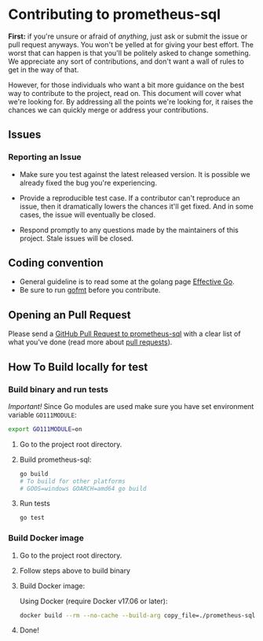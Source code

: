# Contributing to prometheus-sql

**First:** if you're unsure or afraid of _anything_, just ask or submit the issue or pull request anyways. You won't be yelled at for giving your best effort. The worst that can happen is that you'll be politely asked to change something. We appreciate any sort of contributions, and don't want a wall of rules to get in the way of that.

However, for those individuals who want a bit more guidance on the best way to contribute to the project, read on. This document will cover what we're looking for. By addressing all the points we're looking for, it raises the chances we can quickly merge or address your contributions.

## Issues

### Reporting an Issue

* Make sure you test against the latest released version. It is possible
  we already fixed the bug you're experiencing.

* Provide a reproducible test case. If a contributor can't reproduce an
  issue, then it dramatically lowers the chances it'll get fixed. And in
  some cases, the issue will eventually be closed.

* Respond promptly to any questions made by the maintainers of this project.
  Stale issues will be closed.

## Coding convention

* General guideline is to read some at the golang page [Effective Go](https://golang.org/doc/effective_go.html).
* Be sure to run [gofmt](https://golang.org/cmd/gofmt/) before you contribute.

## Opening an Pull Request

Please send a [GitHub Pull Request to prometheus-sql](https://github.com/chop-dbhi/prometheus-sql/pull/new/master) with a clear list of what you've done (read more about [pull requests](http://help.github.com/pull-requests/)).

## How To Build locally for test

### Build binary and run tests

*Important!* Since Go modules are used make sure you have set environment variable `GO111MODULE`:

```bash
export GO111MODULE=on
```

1. Go to the project root directory.

2. Build prometheus-sql:

    ```bash
    go build
    # To build for other platforms
    # GOOS=windows GOARCH=amd64 go build
    ```

3. Run tests

    ```bash
    go test
    ```

### Build Docker image

1. Go to the project root directory.

2. Follow steps above to build binary

3. Build Docker image:

    Using Docker (require Docker v17.06 or later):

    ```bash
    docker build --rm --no-cache --build-arg copy_file=./prometheus-sql --tag dbhi/prometheus-sql:latest --file Dockerfile.github .
    ```

4. Done!
